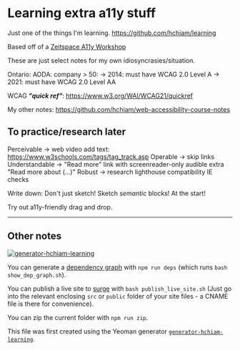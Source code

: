 # Learning extra a11y stuff

Just one of the things I'm learning. <https://github.com/hchiam/learning>

Based off of a [Zeitspace A11y Workshop](https://github.com/zeitspace/web-accessibility-session)

These are just select notes for my own idiosyncrasies/situation.

Ontario: AODA: company > 50:
  -> 2014: must have WCAG 2.0 Level A
  -> 2021: must have WCAG 2.0 Level AA

WCAG **_"quick ref"_**: <https://www.w3.org/WAI/WCAG21/quickref>

My other notes: <https://github.com/hchiam/web-accessibility-course-notes>

## To practice/research later

Perceivable
  -> web video add text: <https://www.w3schools.com/tags/tag_track.asp>
Operable
  -> skip links
Understandable
  -> "Read more" link with screenreader-only audible extra "Read more about (...)"
Robust
  -> research lighthouse compatibility IE checks

Write down: Don't just sketch! Sketch _semantic_ blocks! At the start!

Try out a11y-friendly drag and drop.

---

## Other notes

[![generator-hchiam-learning](https://img.shields.io/badge/built%20with-generator--hchiam--learning-brightgreen.svg)](https://github.com/hchiam/generator-hchiam-learning) 

You can generate a [dependency graph](https://github.com/hchiam/learning-dependency-cruiser) with `npm run deps` (which runs `bash show_dep_graph.sh`).

You can publish a live site to [surge](https://github.com/hchiam/learning-surge) with `bash publish_live_site.sh` (Just go into the relevant enclosing `src` or `public` folder of your site files - a CNAME file is there for convenience).

You can zip the current folder with `npm run zip`.

This file was first created using the Yeoman generator [`generator-hchiam-learning`](https://www.npmjs.com/package/generator-hchiam-learning).
